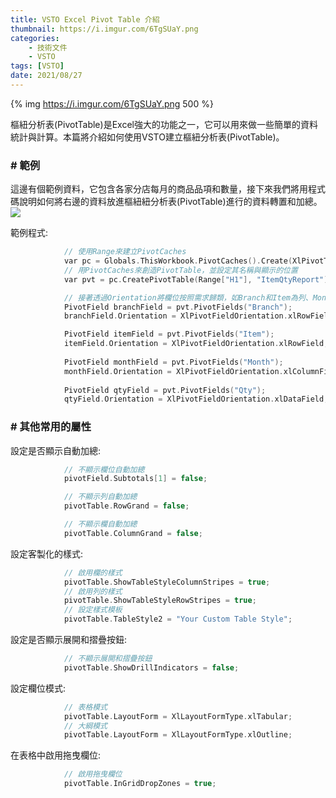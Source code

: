 ```yaml
---
title: VSTO Excel Pivot Table 介紹
thumbnail: https://i.imgur.com/6TgSUaY.png
categories: 
	- 技術文件
	- VSTO
tags: [VSTO]
date: 2021/08/27
---
```


{% img https://i.imgur.com/6TgSUaY.png 500 %}

樞紐分析表(PivotTable)是Excel強大的功能之一，它可以用來做一些簡單的資料統計與計算。本篇將介紹如何使用VSTO建立樞紐分析表(PivotTable)。

<!-- more --> 
### # 範例
這邊有個範例資料，它包含各家分店每月的商品品項和數量，接下來我們將用程式碼說明如何將右邊的資料放進樞紐紐分析表(PivotTable)進行的資料轉置和加總。
![](https://imgur.com/XGtw8Cc.png)

範例程式:
```c
            // 使用Range來建立PivotCaches
            var pc = Globals.ThisWorkbook.PivotCaches().Create(XlPivotTableSourceType.xlDatabase, ItemQtyListObjects.Range);
            // 用PivotCaches來創造PivotTable，並設定其名稱與顯示的位置
            var pvt = pc.CreatePivotTable(Range["H1"], "ItemQtyReport");

            // 接著透過Orientation將欄位按照需求歸類，如Branch和Item為列、Month為欄、Qrt為值
            PivotField branchField = pvt.PivotFields("Branch");
            branchField.Orientation = XlPivotFieldOrientation.xlRowField;

            PivotField itemField = pvt.PivotFields("Item");
            itemField.Orientation = XlPivotFieldOrientation.xlRowField;
            
            PivotField monthField = pvt.PivotFields("Month");
            monthField.Orientation = XlPivotFieldOrientation.xlColumnField;
            
            PivotField qtyField = pvt.PivotFields("Qty");
            qtyField.Orientation = XlPivotFieldOrientation.xlDataField;

```
### # 其他常用的屬性

設定是否顯示自動加總:
```c
            // 不顯示欄位自動加總
            pivotField.Subtotals[1] = false;

            // 不顯示列自動加總
            pivotTable.RowGrand = false;

            // 不顯示欄自動加總
            pivotTable.ColumnGrand = false;

```

設定客製化的樣式:
```c
            // 啟用欄的樣式
            pivotTable.ShowTableStyleColumnStripes = true;
            // 啟用列的樣式
            pivotTable.ShowTableStyleRowStripes = true;
            // 設定樣式模板
            pivotTable.TableStyle2 = "Your Custom Table Style";

```

設定是否顯示展開和摺疊按鈕:
```c
            // 不顯示展開和摺疊按鈕
            pivotTable.ShowDrillIndicators = false;

```

設定欄位模式:
```c
            // 表格模式
            pivotTable.LayoutForm = XlLayoutFormType.xlTabular;
            // 大綱模式
            pivotTable.LayoutForm = XlLayoutFormType.xlOutline;

```

在表格中啟用拖曳欄位:
```c
            // 啟用拖曳欄位
            pivotTable.InGridDropZones = true;
```